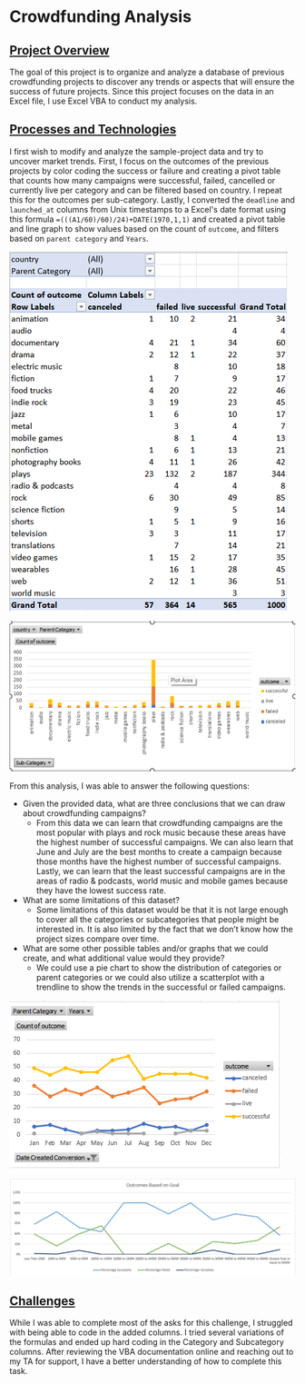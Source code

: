 # Crowdfunding Analysis

<ins> Project Overview</ins>
-----


The goal of this project is to organize and analyze a database of previous crowdfunding projects to discover any trends or aspects that will ensure the success of future projects. Since this project focuses on the data in an Excel file, I use Excel VBA to conduct my analysis.

<ins>Processes and Technologies</ins>
-----


I first wish to modify and analyze the sample-project data and try to uncover market trends. First, I focus on the outcomes of the previous projects by color coding the success or failure and creating a pivot table that counts how many campaigns were successful, failed, cancelled or currently live per category and can be filtered based on country. I repeat this for the outcomes per sub-category. Lastly, I converted the `deadline` and `launched_at` columns from Unix timestamps to a Excel's date format using this formula `=(((A1/60)/60)/24)+DATE(1970,1,1)` and created a pivot table and line graph to show values based on the count of `outcome`, and filters based on `parent category` and `Years`.

![Pivot Table by Category](Images/pivot_category.png)

![Bar Chart by Category](Images/bar_chart_category.png)

From this analysis, I was able to answer the following questions:
* Given the provided data, what are three conclusions that we can draw about crowdfunding campaigns?
  * From this data we can learn that crowdfunding campaigns are the most popular with plays and rock music because these areas have the highest number of successful campaigns. We can also learn that June and July are the best months to create a campaign because those months have the highest number of successful campaigns. Lastly, we can learn that the least successful campaigns are in the areas of radio & podcasts, world music and mobile games because they have the lowest success rate. 
* What are some limitations of this dataset?
  * Some limitations of this dataset would be that it is not large enough to cover all the categories or subcategories that people might be interested in. It is also limited by the fact that we don’t know how the project sizes compare over time.
* What are some other possible tables and/or graphs that we could create, and what additional value would they provide?
  * We could use a pie chart to show the distribution of categories or parent categories or we could also utilize a scatterplot with a trendline to show the trends in the successful or failed campaigns.

![Line Graph by Month](Images/Line_by_Month.png)

![Outcomes Based on Goal](Images/Outcomes_Goal.png)

<ins>Challenges</ins>
-----


While I was able to complete most of the asks for this challenge, I struggled with being able to code in the added columns. I tried several variations of the formulas and ended up hard coding in the Category and Subcategory columns. After reviewing the VBA documentation online and reaching out to my TA for support, I have a better understanding of how to complete this task.
